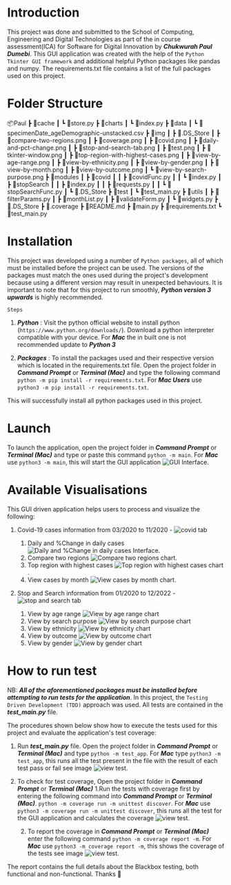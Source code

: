 # Introduction

This project was done and submitted to the School of Computing, Engineering and Digital Technologies as part of the in course assessment(ICA) for Software for Digital Innovation by ***Chukwurah Paul Dumebi***. This GUI application was created with the help of the `Python Tkinter GUI framework` and additional helpful Python packages like pandas and numpy. The requirements.txt file contains a list of the full packages used on this project.


# Folder Structure

📦Paul
 ┣ 📂cache
 ┃ ┗ 📜store.py
 ┣ 📂charts
 ┃ ┗ 📜index.py
 ┣ 📂data
 ┃ ┗ 📜specimenDate_ageDemographic-unstacked.csv
 ┣ 📂img
 ┃ ┣ 📜.DS_Store
 ┃ ┣ 📜compare-two-regions.png
 ┃ ┣ 📜coverage.png
 ┃ ┣ 📜covid.png
 ┃ ┣ 📜daily-and-pct-change.png
 ┃ ┣ 📜stop-and-search-tab.png
 ┃ ┣ 📜test.png
 ┃ ┣ 📜tkinter-window.png
 ┃ ┣ 📜top-region-with-highest-cases.png
 ┃ ┣ 📜view-by-age-range.png
 ┃ ┣ 📜view-by-ethnicity.png
 ┃ ┣ 📜view-by-gender.png
 ┃ ┣ 📜view-by-month.png
 ┃ ┣ 📜view-by-outcome.png
 ┃ ┗ 📜view-by-search-purpose.png
 ┣ 📂modules
 ┃ ┣ 📂covid
 ┃ ┃ ┣ 📜covidFunc.py
 ┃ ┃ ┗ 📜index.py
 ┃ ┣ 📂stopSearch
 ┃ ┃ ┣ 📜index.py
 ┃ ┃ ┣ 📜requests.py
 ┃ ┃ ┗ 📜stopSearchFunc.py
 ┃ ┗ 📜.DS_Store
 ┣ 📂test
 ┃ ┗ 📜test_main.py
 ┣ 📂utils
 ┃ ┣ 📜filterParams.py
 ┃ ┣ 📜monthList.py
 ┃ ┣ 📜validateForm.py
 ┃ ┗ 📜widgets.py
 ┣ 📜.DS_Store
 ┣ 📜.coverage
 ┣ 📜README.md
 ┣ 📜main.py
 ┣ 📜requirements.txt
 ┗ 📜test_main.py

# Installation

This project was developed using a number of `Python packages`, all of which must be installed before the project can be used. The versions of the packages must match the ones used during the project's development because using a different version may result in unexpected behaviours. It is important to note that for this project to run smoothly, ***Python version 3 upwards*** is highly recommended.

`Steps`

1. ***Python*** :
    Visit the python official website to install python (`https://www.python.org/downloads/`). Download a python interpreter compatible with your device. For ***Mac*** the in built one is not recommended update to ***Python 3***

2. ***Packages*** :
    To install the packages used and their respective version which is located in the requirements.txt file. Open the project folder in ***Command Prompt*** or ***Terminal (Mac)*** and type the following command `python -m pip install -r requirements.txt`. For ***Mac Users*** use `python3 -m pip install -r requirements.txt`.

This will successfully install all python packages used in this project.


# Launch

To launch the application, open the project folder in ***Command Prompt*** or ***Terminal (Mac)*** and type or paste this command `python -m main`. For ***Mac*** use `python3 -m main`, this will start the GUI application ![GUI Interface](img/tkinter-window.png).


# Available Visualisations

This GUI driven application helps users to process and visualize the following:

1. Covid-19 cases information from 03/2020 to 11/2020 - ![covid tab](img/covid.png)

    1. Daily and %Change in daily cases ![Daily and %Change in daily cases Interface](img/daily-and-pct-change.png).
    2. Compare two regions ![Compare two regions chart](img/compare-two-regions.png).
    3. Top region with highest cases ![Top region with highest cases chart](img/top-region-with-highest-cases.png).
    4. View cases by month ![View cases by month chart](img/view-by-month.png).

2. Stop and Search information from 01/2020 to 12/2022 - ![stop and search tab](img/stop-and-search-tab.png)

    1. View by age range ![View by age range chart](img/view-by-age-range.png)
    2. View by search purpose ![View by search purpose chart](img/view-by-search-purpose.png)
    3. View by ethnicity ![View by ethnicity chart](img/view-by-ethnicity.png)
    4. View by outcome ![View by outcome chart](img/view-by-outcome.png)
    5. View by gender ![View by gender chart](img/view-by-gender.png)


# How to run test

NB: ***All of the aforementioned packages must be installed before attempting to run tests for the application***.
In this project, the `Testing Driven Development (TDD)` approach was used. All tests are contained in the  ***test_main.py*** file.

The procedures shown below show how to execute the tests used for this project and evaluate the application's test coverage:

1. Run ***test_main.py*** file. Open the project folder in ***Command Prompt*** or ***Terminal (Mac)*** and type `python -m test_app`. For ***Mac*** type `python3 -m test_app`, this runs all the test present in the file with the result of each test pass or fail see image ![view test](img/test.png).

2. To check for test coverage, Open the project folder in ***Command Prompt*** or ***Terminal (Mac)***
    1.Run the tests with coverage first by entering the following command into ***Command Prompt*** or ***Terminal (Mac)***. `python -m coverage run -m unittest discover`. For ***Mac*** use `python3 -m coverage run -m unittest discover`, this runs all the test for the GUI application and calculates the coverage ![view test](img/coverage.png).
    
    2. To report the coverage in ***Command Prompt*** or ***Terminal (Mac)*** enter the following command `python -m coverage report -m`. For ***Mac*** use `python3 -m coverage report -m`, this shows the coverage of the tests see image ![view test](img/coverage-report.png).



The report contains the full details about the Blackbox testing, both functional and non-functional. Thanks 🙏